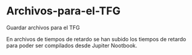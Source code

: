 # Archivos-para-el-TFG
Guardar archivos para el TFG

En archivos de tiempos de retardo se han subido los tiempos de retardo para poder ser compilados desde Jupiter Nootbook.
